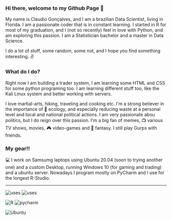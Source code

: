 ### Hi there, welcome to my Github Page 👋

My name is Claudio Gonçalves, and I am a brazilian Data Scientist, living in Florida. I am a passionate coder that is in constant learning. I started in R for most of my graduation, and I (not so recently) feel in love with Python, and am exploring this passion.
I am a Statistician bachelor and a master in Data Science.

I do a lot of stuff, some random, some not, and I hope you find something interesting. :v: 

### What do I do?

Right now I am building a trader system, I am learning some HTML and CSS for some python programing too. I am learning different stuff too, like the Kali Linux system and better working with servers. 


I love martial-arts, hiking, traveling and cooking etc. I'm a strong believer in the importance of 💚 ecology, and especially reducing waste at a personal level and local and national political actions. I am very passionate abou politics, but I do reign over this passion.  I'm a big fan of memes, :tv: various TV shows, movies, :video_game: video-games and :game_die: fantasy. I still play Gurps with friends.

### My gear!! 

💻 I work on Samsumg laptops using Ubuntu 20.04 (soon to trying another one) and a custom Desktop, running Windows 10 (for gaming and trading) and a ubuntu server. Nowadays I program mostly on PyCharm and I use for the longest R-Studio. 

---

<img alt="uses" src="https://img.shields.io/badge/uses-badges-orange" /> <img alt="uses" src="https://img.shields.io/badge/uses%20-git-yellowgreen" />

<img alt="R" src="https://img.shields.io/badge/love it-276DC3?logo=r&logocolor==white&style=for-the-badge" /> <img alt="pycharm" src="https://img.shields.io/badge/in a serious relationship-000000?logo=pycharm&logocolor==yeallow&style=for-the-badge" /> 

<img alt="Ubuntu" src="https://img.shields.io/badge/Main OS-E95420?logo=Ubuntu&logocolor==white&style=for-the-badge" /> 




<!--
**yscman/yscman** is a ✨ _special_ ✨ repository because its `README.md` (this file) appears on your GitHub profile.

Here are some ideas to get you started:

- 🔭 I’m currently working on ...
- 🌱 I’m currently learning ...
- 👯 I’m looking to collaborate on ...
- 🤔 I’m looking for help with ...
- 💬 Ask me about ...
- 📫 How to reach me: ...
- 😄 Pronouns: ...
- ⚡ Fun fact: ...
-->
